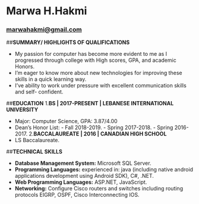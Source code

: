 # Marwa H.Hakmi

### marwahakmi@gmail.com

##**SUMMARY/ HIGHLIGHTS OF QUALIFICATIONS**

- My passion for computer has become more evident to me as I progressed through college
  with High scores, GPA, and academic Honors.
- I’m eager to know more about new technologies for improving these skills in a quick
  learning way.
- I’ve ability to work under pressure with excellent communication skills and self-
  confident.

##**EDUCATION** 1.**BS | 2017-PRESENT | LEBANESE INTERNATIONAL UNIVERSITY**

- Major: Computer Science, GPA: 3.87/4.00
- Dean’s Honor List: - Fall 2018-2019. - Spring 2017-2018. - Spring 2016-2017. 2.**BACCALAUREATE | 2016 | CANADIAN HIGH SCHOOL**
- LS Baccalaureate.

##**TECHNICAL SKILLS**

- **Database Management System:** Microsoft SQL Server.
- **Programming Languages:** experienced in: java (including native android applications
  development using Android SDK), C#, .NET.
- **Web Programming Languages:** ASP.NET, JavaScript.
- **Networking:** Configure Cisco routers and switches including routing protocols EIGRP,
  OSPF, Cisco Interconnecting IOS.
